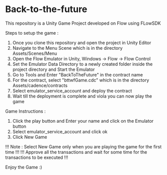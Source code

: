 # Back-to-the-future

This repository is a Unity Game Project developed on Flow using FLowSDK 

Steps to setup the game :

1) Once you clone this repository and open the project in Unity Editor
2) Navigate to the Menu Scene which is in the directory Assets/Scenes/Menu
3) Open the Flow Emulator in Unity, Windows -> Flow -> Flow Control
4) Set the Emulator Data Directory to a newly created folder inside the project directory and Start the Emulator
5) Go to Tools and Enter "BackToTheFuture" in the contract name
6) For the contract, select "bttwfGame.cdc" which is in the directory Assets/cadence/contracts
7) Select emulator_service_account and deploy the contract
8) Wait till the deployment is complete and viola you can now play the game


Game Instructions :

1) Click the play button and Enter your name and click on the Emulator button
2) Select emulator_service_account and click ok
3) Click New Game
   
 !!!  Note : Select New Game only when you are playing the game for the first time  !!!
 !!!  Approve all the transactions and wait for some time for the transactions to be executed  !!!
 
Enjoy the Game :)

